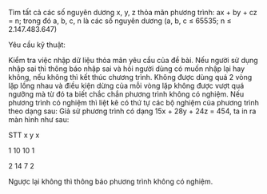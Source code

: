 Tìm tất cả các số nguyên dương x, y, z  thỏa mãn phương trình: ax + by + cz = n; trong đó a, b, c, n là các số nguyên dương (a, b, c ≤ 65535; n ≤ 2.147.483.647)

Yêu cầu kỹ thuật:

Kiểm tra việc nhập dữ liệu thỏa mãn yêu cầu của đề bài. Nếu người sử dụng nhập sai thì thông báo nhập sai và hỏi người dùng có muốn nhập lại hay không, nếu không thì kết thúc chương trình.
Không được dùng quá 2 vòng lặp lồng nhau và điều kiện dừng của mỗi vòng lặp không được vượt quá ngưỡng mà từ đó ta biết chắc chắn phương trình không có nghiệm.
Nếu phương trình có nghiệm thì liệt kê có thứ tự các bộ nghiệm của phương trình theo dạng sau:
Giả sử phương trình có dạng 15x + 28y + 24z = 454, ta in ra màn hình như sau:

STT     x          y          x

1          10        10        1

2          14        7          2

Ngược lại không thì thông báo phương trình không có nghiệm.